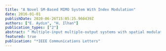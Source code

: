 ```yaml
---
title: "A Novel SM-Based MIMO System With Index Modulation"
date: 2016-01-01
publishDate: 2020-06-26T15:05:25.960439Z
authors: ["E. Aydın", "H. Ilhan"]
publication_types: ["2"]
abstract: " Multiple-input multiple-output systems with spatial modulation (MIMO-SM) have been recently proposed for high data rate, low complexity transmission schemes. However, in the SM, the antenna of the transmitter is randomly activated by the spatially modulated information bit sequence. Due to bad conditions of the active antenna's channel determined by the SM technique, the system would be likely to transmit frame with errors. This causes a significant reduction in the system performance. In this letter, to eliminate the bad effects of the channel assignment of the SM, we propose a novel SM-based MIMO system with index modulation technique (SM-MIMO-IM) when operating over i.n.d. and i.i.d. Rayleigh fading channels. The average symbol error rate (SER) and bit error rate (BER) of the proposed scheme are derived. It can be seen from numerical results that SM-MIMO-IM provides significant performance improvements and additional diversity gain compared to the classical SM and other some techniques given in the literature. Furthermore, the proposed mathematical analyses have been verified through the Monte-Carlo simulations. "
featured: true
publication: "*IEEE Communications Letters"
---
```


